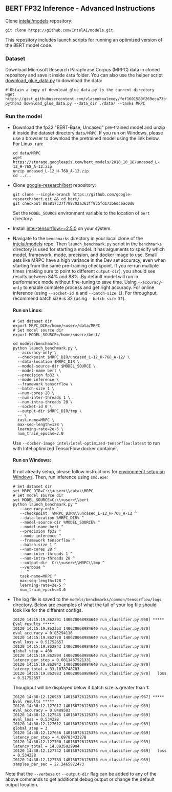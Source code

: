 <!--- 0. Title -->
## BERT FP32 Inference - Advanced Instructions

Clone [intelai/models](https://github.com/IntelAI/models) repository:

   ```
   git clone https://github.com/IntelAI/models.git
   ```
This repository includes launch scripts for running an optimized version of the BERT model code.


### Dataset
Download Microsoft Research Paraphrase Corpus (MRPC) data in cloned repository and save it inside `data` folder.
You can also use the helper script [download_glue_data.py](https://gist.github.com/vlasenkoalexey/fef1601580f269eca73bf26a198595f3) to download the data:

   ```
   # Obtain a copy of download_glue_data.py to the current directory
   wget https://gist.githubusercontent.com/vlasenkoalexey/fef1601580f269eca73bf26a198595f3/raw/db67cdf22eb5bd7efe376205e8a95028942e263d/download_glue_data.py
   python3 download_glue_data.py --data_dir ./data/ --tasks MRPC
   ```


### Run the model
* Download the fp32 "BERT-Base, Uncased" pre-trained model and unzip it inside the dataset directory `data/MRPC`.
If you run on Windows, please use a browser to download the pretrained model using the link below. For Linux, run:

   ```
   cd data/MRPC
   wget https://storage.googleapis.com/bert_models/2018_10_18/uncased_L-12_H-768_A-12.zip
   unzip uncased_L-12_H-768_A-12.zip
   cd ../..
   ```

* Clone [google-research/bert](https://github.com/google-research/bert) repository:
   ```
   git clone --single-branch https://github.com/google-research/bert.git && cd bert/
   git checkout 88a817c37f788702a363ff935fd173b6dc6ac0d6
   ```
   Set the `MODEL_SOURCE` environment variable to the location of `bert` directory.
   
* Install [intel-tensorflow>=2.5.0](https://pypi.org/project/intel-tensorflow/) on your system.

* Navigate to the `benchmarks` directory in your local clone of the [intelai/models](https://github.com/IntelAI/models) repo.
Then `launch_benchmark.py` script in the `benchmarks` directory is used for starting a model.
It has arguments to specify which model, framework, mode, precision, and docker image to use.
Small sets like MRPC have a high variance in the Dev set accuracy, even when starting from the same pre-training checkpoint.
If you re-run multiple times (making sure to point to different `output-dir`), you should see results between 84% and 88%.
By default model will run in performance mode without fine-tuning to save time.
Using `--accuracy-only` to enable complete process and get right accuracy.
For online inference (using `--socket-id 0` and `--batch-size 1`).
For throughput, recommend batch size is 32 (using `--batch-size 32`).

   #### Run on Linux:
   ```
   # Set dataset dir
   export MRPC_DIR=/home/<user>/data/MRPC
   # Set model source dir
   export MODEL_SOURCE=/home/<user>/bert/
   
   cd models/benchmarks
   python launch_benchmark.py \
     --accuracy-only \
     --checkpoint $MRPC_DIR/uncased_L-12_H-768_A-12/ \
     --data-location $MRPC_DIR \
     --model-source-dir $MODEL_SOURCE \
     --model-name bert \
     --precision fp32 \
     --mode inference \
     --framework tensorflow \
     --batch-size 1 \
     --num-cores 28 \
     --num-inter-threads 1 \
     --num-intra-threads 28 \
     --socket-id 0 \
     --output-dir $MRPC_DIR/tmp \
     -- \
     task-name=MRPC \
     max-seq-length=128 \
     learning-rate=2e-5 \
     num_train_epochs=3.0
   ```
   Use `--docker-image intel/intel-optimized-tensorflow:latest` to run with Intel optimized TensorFlow docker container.
   
   #### Run on Windows:
   If not already setup, please follow instructions for [environment setup on Windows](/docs/general/Windows.md).
   Then, run inference using `cmd.exe`:
   ```
   # Set dataset dir
   set MRPC_DIR=C:\\<user>\\data\\MRPC
   # Set model source dir
   set MODEL_SOURCE=C:\\<user>\\bert
   python launch_benchmark.py ^
      --accuracy-only ^
      --checkpoint  %MRPC_DIR%\\uncased_L-12_H-768_A-12 ^
      --data-location %MRPC_DIR% ^
      --model-source-dir %MODEL_SOURCE% ^
      --model-name bert ^
      --precision fp32 ^
      --mode inference ^
      --framework tensorflow ^
      --batch-size 1 ^
      --num-cores 28 ^
      --num-inter-threads 1 ^
      --num-intra-threads 28 ^
      --output-dir  C:\\<user>\\MRPC\\tmp ^
      --verbose ^
      -- ^
      task-name=MRPC ^
      max-seq-length=128 ^
      learning-rate=2e-5 ^
      num_train_epochs=3.0
   ```

* The log file is saved to the `models/benchmarks/common/tensorflow/logs` directory. Below are examples of what the tail of your log file should look like for the different configs.

   ```
   I0120 14:15:19.862291 140620068984640 run_classifier.py:968] ***** Eval results *****
   I0120 14:15:19.862353 140620068984640 run_classifier.py:970]   eval_accuracy = 0.85294116
   I0120 14:15:19.862770 140620068984640 run_classifier.py:970]   eval_loss = 0.51752657
   I0120 14:15:19.862843 140620068984640 run_classifier.py:970]   global_step = 408
   I0120 14:15:19.862894 140620068984640 run_classifier.py:970]   latency_per_step = 0.0811467521331
   I0120 14:15:19.862942 140620068984640 run_classifier.py:970]   latency_total = 33.1078748703
   I0120 14:15:19.862983 140620068984640 run_classifier.py:970]   loss = 0.51752657
   ```

   Thoughput will be displayed below if batch size is greater than 1:
   ```
   I0120 14:38:12.126959 140150726125376 run_classifier.py:967] ***** Eval results *****
   I0120 14:38:12.127017 140150726125376 run_classifier.py:969]   eval_accuracy = 0.8489583
   I0120 14:38:12.127545 140150726125376 run_classifier.py:969]   eval_loss = 0.534228
   I0120 14:38:12.127612 140150726125376 run_classifier.py:969]   global_step = 3
   I0120 14:38:12.127656 140150726125376 run_classifier.py:969]   latency_per_step = 4.69783433278
   I0120 14:38:12.127700 140150726125376 run_classifier.py:969]   latency_total = 14.0935029984
   I0120 14:38:12.127742 140150726125376 run_classifier.py:969]   loss = 0.534228
   I0120 14:38:12.127783 140150726125376 run_classifier.py:969]   samples_per_sec = 27.2465972473
   ```

Note that the `--verbose` or `--output-dir` flag can be added to any of the above commands to get additional debug output or change the default output location.
